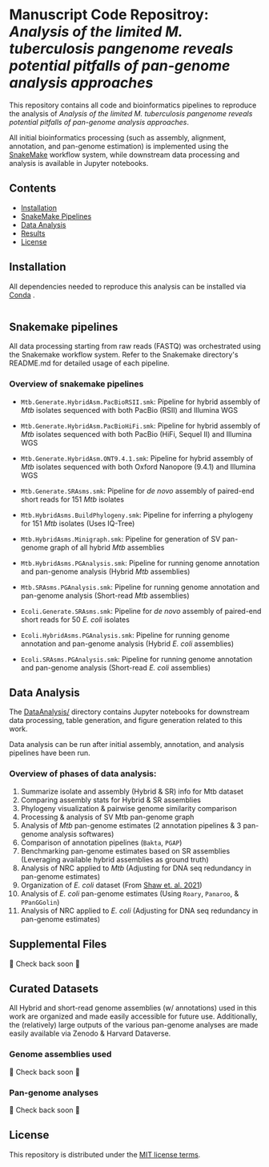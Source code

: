 # Manuscript Code Repositroy: *Analysis of the limited M. tuberculosis pangenome reveals potential pitfalls of pan-genome analysis approaches*
This repository contains all code and bioinformatics pipelines to reproduce the analysis of *Analysis of the limited M. tuberculosis pangenome reveals potential pitfalls of pan-genome analysis approaches*. <br>

All initial bioinformatics processing (such as assembly, alignment, annotation, and pan-genome estimation) is implemented using the  [SnakeMake](https://snakemake.github.io/) workflow system, while downstream data processing and analysis is available in Jupyter notebooks.

## Contents
- [Installation](#Installation)
- [SnakeMake Pipelines](#Snakemake-pipelines)
- [Data Analysis](#Data-Analysis)
- [Results](#Results)
- [License](#License)


## Installation
All dependencies needed to reproduce this analysis can be installed via [Conda](https://docs.conda.io/en/latest/) .
```
```

## Snakemake pipelines
All data processing starting from raw reads (FASTQ) was orchestrated using the Snakemake workflow system.
Refer to the Snakemake directory's README.md for detailed usage of each pipeline.

### Overview of snakemake pipelines
- `Mtb.Generate.HybridAsm.PacBioRSII.smk`: Pipeline for hybrid assembly of *Mtb* isolates sequenced with both PacBio (RSII) and Illumina WGS

- `Mtb.Generate.HybridAsm.PacBioHiFi.smk`: Pipeline for hybrid assembly of *Mtb* isolates sequenced with both PacBio (HiFi, Sequel II) and Illumina WGS

- `Mtb.Generate.HybridAsm.ONT9.4.1.smk`: Pipeline for hybrid assembly of *Mtb* isolates sequenced with both Oxford Nanopore (9.4.1) and Illumina WGS

- `Mtb.Generate.SRAsms.smk`: Pipeline for *de novo* assembly of paired-end short reads for 151 *Mtb* isolates

- `Mtb.HybridAsms.BuildPhylogeny.smk`: Pipeline for inferring a phylogeny for 151 *Mtb* isolates (Uses IQ-Tree)

- `Mtb.HybridAsms.Minigraph.smk`: Pipeline for generation of SV pan-genome graph of all hybrid *Mtb* assemblies

- `Mtb.HybridAsms.PGAnalysis.smk`: Pipeline for running genome annotation and pan-genome analysis (Hybrid *Mtb* assemblies)

- `Mtb.SRAsms.PGAnalysis.smk`: Pipeline for running genome annotation and pan-genome analysis (Short-read *Mtb* assemblies)

- `Ecoli.Generate.SRAsms.smk`: Pipeline for *de novo* assembly of paired-end short reads for 50 *E. coli* isolates

- `Ecoli.HybridAsms.PGAnalysis.smk`: Pipeline for running genome annotation and pan-genome analysis (Hybrid *E. coli* assemblies)

- `Ecoli.SRAsms.PGAnalysis.smk`: Pipeline for running genome annotation and pan-genome analysis (Short-read *E. coli* assemblies)


## Data Analysis 

The [DataAnalysis/](https://github.com/farhat-lab/mtb-illumina-wgs-evaluation/tree/main/DataAnalysis) directory contains Jupyter notebooks for downstream data processing, table generation, and figure generation related to this work.

Data analysis can be run after initial assembly, annotation, and analysis pipelines have been run.

### Overview of phases of data analysis:
1) Summarize isolate and assembly (Hybrid & SR) info for Mtb dataset
2) Comparing assembly stats for Hybrid & SR assemblies
3) Phylogeny visualization & pairwise genome similarity comparison
4) Processing & analysis of SV Mtb pan-genome graph
5) Analysis of *Mtb* pan-genome estimates (2 annotation pipelines & 3 pan-genome analysis softwares)
6) Comparison of annotation pipelines (`Bakta`, `PGAP`)
7) Benchmarking pan-genome estimates based on SR assemblies (Leveraging available hybrid assemblies as ground truth)
8) Analysis of NRC applied to *Mtb* (Adjusting for DNA seq redundancy in pan-genome estimates)
9) Organization of *E. coli* dataset (From [Shaw et. al. 2021](https://www.science.org/doi/10.1126/sciadv.abe3868))
10) Analysis of *E. coli* pan-genome estimates (Using `Roary`, `Panaroo`, & `PPanGGolin`)
11) Analysis of NRC applied to *E. coli* (Adjusting for DNA seq redundancy in pan-genome estimates)


## Supplemental Files
🚧 Check back soon 🚧


## Curated Datasets
All Hybrid and short-read genome assemblies (w/ annotations) used in this work are organized and made easily accessible for future use.
Additionally, the (relatively) large outputs of the various pan-genome analyses are made easily available via Zenodo & Harvard Dataverse.

### Genome assemblies used
🚧 Check back soon 🚧

### Pan-genome analyses
🚧 Check back soon 🚧

## License
This repository is distributed under the [MIT license terms](LICENSE).
